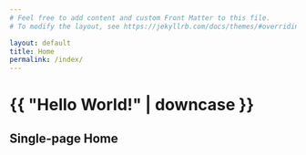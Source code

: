 ```yaml
---
# Feel free to add content and custom Front Matter to this file.
# To modify the layout, see https://jekyllrb.com/docs/themes/#overriding-theme-defaults

layout: default
title: Home
permalink: /index/
---
```


<div class="site-header">
<h1>{{ "Hello World!" | downcase }}</h1>
<h2> Single-page Home </h2>
</div>